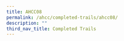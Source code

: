 ```yaml
---
title: AHCC08
permalink: /ahcc/completed-trails/ahcc08/
description: ""
third_nav_title: Completed Trails
---
```


